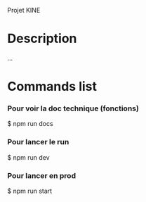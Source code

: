 Projet KINE

# Description

...

# Commands list

### Pour voir la doc technique (fonctions)

\$ npm run docs

### Pour lancer le run

\$ npm run dev

### Pour lancer en prod

\$ npm run start
